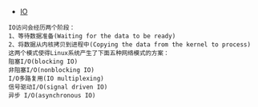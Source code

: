 * [IO](https://segmentfault.com/a/1190000003063859)
```text
IO访问会经历两个阶段：
1、等待数据准备(Waiting for the data to be ready)
2、将数据从内核拷贝到进程中(Copying the data from the kernel to process)
这两个模式使得Linux系统产生了下面五种网络模式的方案：
阻塞I/O(blocking IO)
非阻塞I/O(nonblocking IO)
I/O多路复用(IO multiplexing)
信号驱动I/O(signal driven IO)
异步 I/O(asynchronous IO)

```
